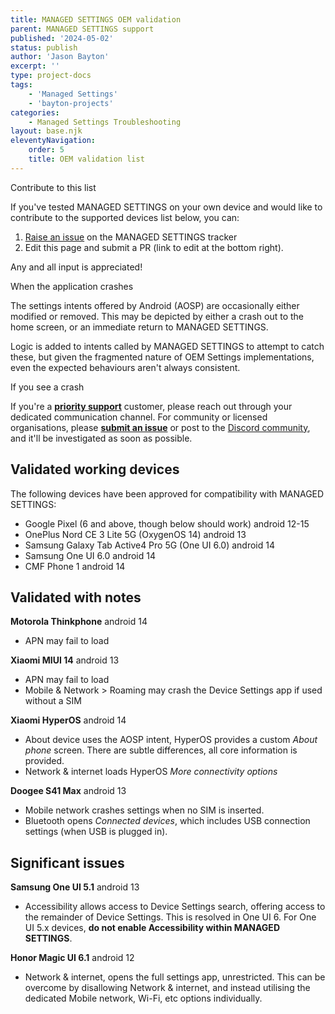 ```yaml
---
title: MANAGED SETTINGS OEM validation
parent: MANAGED SETTINGS support
published: '2024-05-02'
status: publish
author: 'Jason Bayton'
excerpt: ''
type: project-docs
tags: 
    - 'Managed Settings'
    - 'bayton-projects'
categories: 
    - Managed Settings Troubleshooting
layout: base.njk
eleventyNavigation: 
    order: 5
    title: OEM validation list
---
```


<div class="callout">
<div class="callout-heading callout-icon-edit">Contribute to this list</div>

If you've tested MANAGED SETTINGS on your own device and would like to contribute to the supported devices list below, you can:

1. [Raise an issue](https://github.com/baytonorg/managed_settings_tracker/issues/new?assignees=jasonbayton&labels=support&projects=&template=device_support.md&title=Device%3A+) on the MANAGED SETTINGS tracker
2. Edit this page and submit a PR (link to edit at the bottom right).

Any and all input is appreciated!

</div>

<div class="callout callout-orange">
<div class="callout-heading">When the application crashes</div>

The settings intents offered by Android (AOSP) are occasionally either modified or removed. This may be depicted by either a crash out to the home screen, or an immediate return to MANAGED SETTINGS. 

Logic is added to intents called by MANAGED SETTINGS to attempt to catch these, but given the fragmented nature of OEM Settings implementations, even the expected behaviours aren't always consistent.

<div class="callout-heading callout-heading-small">If you see a crash</div>

If you're a [**priority support**](/projects/managed-settings/pricing/#support-priority-support) customer, please reach out through your dedicated communication channel. For community or licensed organisations, please [**submit an issue**](https://github.com/baytonorg/managed_settings_tracker/issues/new?assignees=jasonbayton&labels=bug&projects=&template=bug_report.md&title=Issue%3A+) or post to the [Discord community](https://discord.gg/YUY7jAjayr), and it'll be investigated as soon as possible. 

</div>

## Validated working devices

The following devices have been approved for compatibility with MANAGED SETTINGS:

- Google Pixel (6 and above, though below should work) <span class="label label-sup label-green"><span class="material-symbols-outlined">android</span> 12-15</span>
- OnePlus Nord CE 3 Lite 5G (OxygenOS 14) <span class="label label-sup label-green"><span class="material-symbols-outlined">android</span> 13</span>
- Samsung Galaxy Tab Active4 Pro 5G (One UI 6.0) <span class="label label-sup label-green"><span class="material-symbols-outlined">android</span> 14</span>
- Samsung One UI 6.0 <span class="label label-sup label-green"><span class="material-symbols-outlined">android</span> 14</span>
- CMF Phone 1 <span class="label label-sup label-green"><span class="material-symbols-outlined">android</span> 14</span>

## Validated with notes

**Motorola Thinkphone** <span class="label label-sup label-green"><span class="material-symbols-outlined">android</span> 14</span>

- APN may fail to load

**Xiaomi MIUI 14** <span class="label label-sup label-green"><span class="material-symbols-outlined">android</span> 13</span>

- APN may fail to load
- Mobile & Network > Roaming may crash the Device Settings app if used without a SIM

**Xiaomi HyperOS** <span class="label label-sup label-green"><span class="material-symbols-outlined">android</span> 14</span>

- About device uses the AOSP intent, HyperOS provides a custom *About phone* screen. There are subtle differences, all core information is provided.
- Network & internet loads HyperOS *More connectivity options*

**Doogee S41 Max** <span class="label label-sup label-green"><span class="material-symbols-outlined">android</span> 13</span>

- Mobile network crashes settings when no SIM is inserted.
- Bluetooth opens *Connected devices*, which includes USB connection settings (when USB is plugged in).

## Significant issues

**Samsung One UI 5.1** <span class="label label-sup label-green"><span class="material-symbols-outlined">android</span> 13</span>

- Accessibility allows access to Device Settings search, offering access to the remainder of Device Settings. This is resolved in One UI 6. For One UI 5.x devices, **do not enable Accessibility within MANAGED SETTINGS**.

**Honor Magic UI 6.1** <span class="label label-sup label-green"><span class="material-symbols-outlined">android</span> 12</span>

- Network & internet, opens the full settings app, unrestricted. This can be overcome by disallowing Network & internet, and instead utilising the dedicated Mobile network, Wi-Fi, etc options individually.